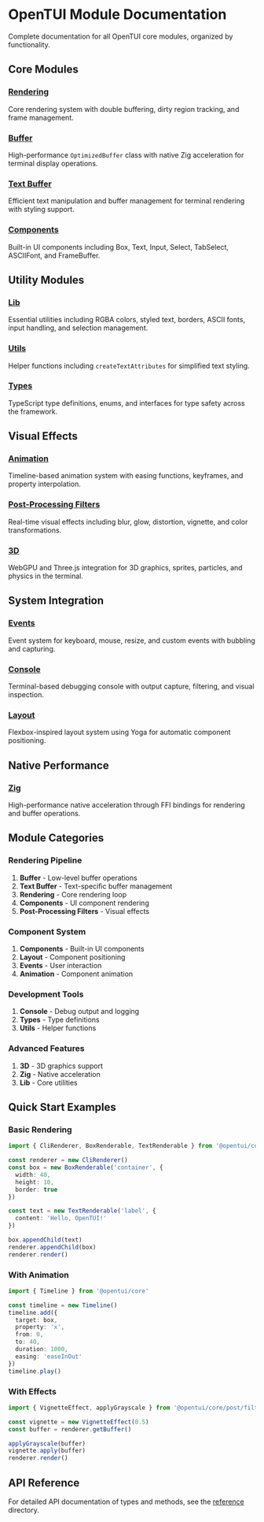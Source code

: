 # OpenTUI Module Documentation

Complete documentation for all OpenTUI core modules, organized by functionality.

## Core Modules

### [Rendering](./rendering.md)
Core rendering system with double buffering, dirty region tracking, and frame management.

### [Buffer](./buffer.md)
High-performance `OptimizedBuffer` class with native Zig acceleration for terminal display operations.

### [Text Buffer](./text-buffer.md)
Efficient text manipulation and buffer management for terminal rendering with styling support.

### [Components](./components.md)
Built-in UI components including Box, Text, Input, Select, TabSelect, ASCIIFont, and FrameBuffer.

## Utility Modules

### [Lib](./lib.md)
Essential utilities including RGBA colors, styled text, borders, ASCII fonts, input handling, and selection management.

### [Utils](./utils.md)
Helper functions including `createTextAttributes` for simplified text styling.

### [Types](./types.md)
TypeScript type definitions, enums, and interfaces for type safety across the framework.

## Visual Effects

### [Animation](./animation.md)
Timeline-based animation system with easing functions, keyframes, and property interpolation.

### [Post-Processing Filters](./filters.md)
Real-time visual effects including blur, glow, distortion, vignette, and color transformations.

### [3D](./3d.md)
WebGPU and Three.js integration for 3D graphics, sprites, particles, and physics in the terminal.

## System Integration

### [Events](./events.md)
Event system for keyboard, mouse, resize, and custom events with bubbling and capturing.

### [Console](./console.md)
Terminal-based debugging console with output capture, filtering, and visual inspection.

### [Layout](./layout.md)
Flexbox-inspired layout system using Yoga for automatic component positioning.

## Native Performance

### [Zig](./zig.md)
High-performance native acceleration through FFI bindings for rendering and buffer operations.

## Module Categories

### Rendering Pipeline
1. **Buffer** - Low-level buffer operations
2. **Text Buffer** - Text-specific buffer management
3. **Rendering** - Core rendering loop
4. **Components** - UI component rendering
5. **Post-Processing Filters** - Visual effects

### Component System
1. **Components** - Built-in UI components
2. **Layout** - Component positioning
3. **Events** - User interaction
4. **Animation** - Component animation

### Development Tools
1. **Console** - Debug output and logging
2. **Types** - Type definitions
3. **Utils** - Helper functions

### Advanced Features
1. **3D** - 3D graphics support
2. **Zig** - Native acceleration
3. **Lib** - Core utilities

## Quick Start Examples

### Basic Rendering
```typescript
import { CliRenderer, BoxRenderable, TextRenderable } from '@opentui/core'

const renderer = new CliRenderer()
const box = new BoxRenderable('container', {
  width: 40,
  height: 10,
  border: true
})

const text = new TextRenderable('label', {
  content: 'Hello, OpenTUI!'
})

box.appendChild(text)
renderer.appendChild(box)
renderer.render()
```

### With Animation
```typescript
import { Timeline } from '@opentui/core'

const timeline = new Timeline()
timeline.add({
  target: box,
  property: 'x',
  from: 0,
  to: 40,
  duration: 1000,
  easing: 'easeInOut'
})
timeline.play()
```

### With Effects
```typescript
import { VignetteEffect, applyGrayscale } from '@opentui/core/post/filters'

const vignette = new VignetteEffect(0.5)
const buffer = renderer.getBuffer()

applyGrayscale(buffer)
vignette.apply(buffer)
renderer.render()
```

## API Reference

For detailed API documentation of types and methods, see the [reference](../reference/index.md) directory.
